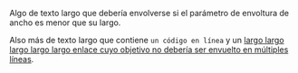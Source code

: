 Algo de texto largo que debería envolverse si el parámetro de envoltura de ancho
es menor que su largo.

Also más de texto largo que contiene `un código en línea` y un [largo largo
largo largo largo enlace cuyo objetivo no debería ser envuelto en múltiples
líneas](#123456789-123456789-123456789-123456789-123456789-123456789-123456789-123456789).
